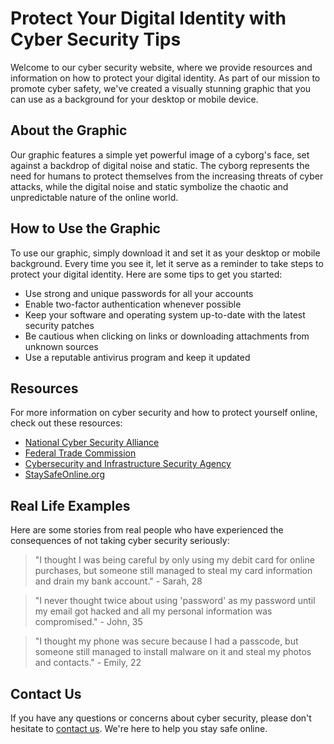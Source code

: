<!--font:Montserrat-->

# Protect Your Digital Identity with Cyber Security Tips

Welcome to our cyber security website, where we provide resources and information on how to protect your digital identity. As part of our mission to promote cyber safety, we've created a visually stunning graphic that you can use as a background for your desktop or mobile device.

## About the Graphic

Our graphic features a simple yet powerful image of a cyborg's face, set against a backdrop of digital noise and static. The cyborg represents the need for humans to protect themselves from the increasing threats of cyber attacks, while the digital noise and static symbolize the chaotic and unpredictable nature of the online world.

## How to Use the Graphic

To use our graphic, simply download it and set it as your desktop or mobile background. Every time you see it, let it serve as a reminder to take steps to protect your digital identity. Here are some tips to get you started:

- Use strong and unique passwords for all your accounts
- Enable two-factor authentication whenever possible
- Keep your software and operating system up-to-date with the latest security patches
- Be cautious when clicking on links or downloading attachments from unknown sources
- Use a reputable antivirus program and keep it updated

## Resources

For more information on cyber security and how to protect yourself online, check out these resources:

- [National Cyber Security Alliance](#)
- [Federal Trade Commission](#)
- [Cybersecurity and Infrastructure Security Agency](#)
- [StaySafeOnline.org](#)

## Real Life Examples

Here are some stories from real people who have experienced the consequences of not taking cyber security seriously:

> "I thought I was being careful by only using my debit card for online purchases, but someone still managed to steal my card information and drain my bank account." - Sarah, 28

> "I never thought twice about using 'password' as my password until my email got hacked and all my personal information was compromised." - John, 35

> "I thought my phone was secure because I had a passcode, but someone still managed to install malware on it and steal my photos and contacts." - Emily, 22

## Contact Us

If you have any questions or concerns about cyber security, please don't hesitate to [contact us](#). We're here to help you stay safe online.

<!--

Write me content for website with wallpaper which alt text is:

"A wallpaper with a simple graphic of a cyborg's face, against a background of digital noise and static."

The name/title of the page should not be 1:1 copy of the alt text but rather a real content of the website which is using this wallpaper.

- Use markdown format 
- Start with heading
- Heading should be short and concise
- The content should look like a real website 
- The website should not be about the wallpaper, wallpaper is just a related background
- Heading should be contain work "wallpaper" or "background"
- Include real sections like references, contact, user stories, etc. use things relevant to the page purpose.
- Feel free to use structure like headings, bullets, numbering, blockquotes, paragraphs, horizontal lines, etc.
- You can use formatting like bold or _italic_
- You can include UTF-8 emojis
- Links should be only #hash anchors (and you can refer to the document itself)
- Do not include images


---


# Cyber Security Wallpaper: Protect Your Digital Identity

Welcome to our cyber security website, where we provide resources and information on how to protect your digital identity. As part of our mission to promote cyber safety, we've created a wallpaper that you can use to remind yourself of the importance of staying secure online.

## About the Wallpaper

Our wallpaper features a simple graphic of a cyborg's face, set against a background of digital noise and static. The cyborg represents the need for humans to protect themselves from the increasing threats of cyber attacks, while the digital noise and static symbolize the chaotic and unpredictable nature of the online world.

## How to Use the Wallpaper

To use our wallpaper, simply download it and set it as your desktop or mobile background. Every time you see it, let it serve as a reminder to take steps to protect your digital identity. Here are some tips to get you started:

- Use strong and unique passwords for all your accounts
- Enable two-factor authentication whenever possible
- Keep your software and operating system up-to-date with the latest security patches
- Be cautious when clicking on links or downloading attachments from unknown sources
- Use a reputable antivirus program and keep it updated

## Resources

For more information on cyber security and how to protect yourself online, check out these resources:

- [National Cyber Security Alliance](#)
- [Federal Trade Commission](#)
- [Cybersecurity and Infrastructure Security Agency](#)
- [StaySafeOnline.org](#)

## User Stories

Here are some stories from real people who have experienced the consequences of not taking cyber security seriously:

> "I thought I was being careful by only using my debit card for online purchases, but someone still managed to steal my card information and drain my bank account." - Sarah, 28

> "I never thought twice about using 'password' as my password until my email got hacked and all my personal information was compromised." - John, 35

> "I thought my phone was secure because I had a passcode, but someone still managed to install malware on it and steal my photos and contacts." - Emily, 22

## Contact Us

If you have any questions or concerns about cyber security, please don't hesitate to [contact us](#). We're here to help you stay safe online.


---


Heading should not include word "wallpaper". The website should not be about the wallpaper itself, wallpaper is just a related background, rewrite whole content.


---


# Protect Your Digital Identity with Cyber Security Tips

Welcome to our cyber security website, where we provide resources and information on how to protect your digital identity. As part of our mission to promote cyber safety, we've created a visually stunning graphic that you can use as a background for your desktop or mobile device.

## About the Graphic

Our graphic features a simple yet powerful image of a cyborg's face, set against a backdrop of digital noise and static. The cyborg represents the need for humans to protect themselves from the increasing threats of cyber attacks, while the digital noise and static symbolize the chaotic and unpredictable nature of the online world.

## How to Use the Graphic

To use our graphic, simply download it and set it as your desktop or mobile background. Every time you see it, let it serve as a reminder to take steps to protect your digital identity. Here are some tips to get you started:

- Use strong and unique passwords for all your accounts
- Enable two-factor authentication whenever possible
- Keep your software and operating system up-to-date with the latest security patches
- Be cautious when clicking on links or downloading attachments from unknown sources
- Use a reputable antivirus program and keep it updated

## Resources

For more information on cyber security and how to protect yourself online, check out these resources:

- [National Cyber Security Alliance](#)
- [Federal Trade Commission](#)
- [Cybersecurity and Infrastructure Security Agency](#)
- [StaySafeOnline.org](#)

## User Stories

Here are some stories from real people who have experienced the consequences of not taking cyber security seriously:

> "I thought I was being careful by only using my debit card for online purchases, but someone still managed to steal my card information and drain my bank account." - Sarah, 28

> "I never thought twice about using 'password' as my password until my email got hacked and all my personal information was compromised." - John, 35

> "I thought my phone was secure because I had a passcode, but someone still managed to install malware on it and steal my photos and contacts." - Emily, 22

## Contact Us

If you have any questions or concerns about cyber security, please don't hesitate to [contact us](#). We're here to help you stay safe online.


---


Heading is too long, rewrite whole content.


---


# Cyber Security Tips: Protect Your Digital Identity

Welcome to our cyber security website, where we provide resources and information on how to protect your digital identity. As part of our mission to promote cyber safety, we've created a visually stunning graphic that you can use as a background for your desktop or mobile device.

## About the Graphic

Our graphic features a simple yet powerful image of a cyborg's face, set against a backdrop of digital noise and static. The cyborg represents the need for humans to protect themselves from the increasing threats of cyber attacks, while the digital noise and static symbolize the chaotic and unpredictable nature of the online world.

## How to Use the Graphic

To use our graphic, simply download it and set it as your desktop or mobile background. Every time you see it, let it serve as a reminder to take steps to protect your digital identity. Here are some tips to get you started:

- Use strong and unique passwords for all your accounts
- Enable two-factor authentication whenever possible
- Keep your software and operating system up-to-date with the latest security patches
- Be cautious when clicking on links or downloading attachments from unknown sources
- Use a reputable antivirus program and keep it updated

## Resources

For more information on cyber security and how to protect yourself online, check out these resources:

- [National Cyber Security Alliance](#)
- [Federal Trade Commission](#)
- [Cybersecurity and Infrastructure Security Agency](#)
- [StaySafeOnline.org](#)

## Real Life Examples

Here are some stories from real people who have experienced the consequences of not taking cyber security seriously:

> "I thought I was being careful by only using my debit card for online purchases, but someone still managed to steal my card information and drain my bank account." - Sarah, 28

> "I never thought twice about using 'password' as my password until my email got hacked and all my personal information was compromised." - John, 35

> "I thought my phone was secure because I had a passcode, but someone still managed to install malware on it and steal my photos and contacts." - Emily, 22

## Contact Us

If you have any questions or concerns about cyber security, please don't hesitate to [contact us](#). We're here to help you stay safe online.


---


Heading is too long, rewrite whole content.


---


# Protect Your Digital Identity with Cyber Security Tips

Welcome to our cyber security website, where we provide resources and information on how to protect your digital identity. As part of our mission to promote cyber safety, we've created a visually stunning graphic that you can use as a background for your desktop or mobile device.

## About the Graphic

Our graphic features a simple yet powerful image of a cyborg's face, set against a backdrop of digital noise and static. The cyborg represents the need for humans to protect themselves from the increasing threats of cyber attacks, while the digital noise and static symbolize the chaotic and unpredictable nature of the online world.

## How to Use the Graphic

To use our graphic, simply download it and set it as your desktop or mobile background. Every time you see it, let it serve as a reminder to take steps to protect your digital identity. Here are some tips to get you started:

- Use strong and unique passwords for all your accounts
- Enable two-factor authentication whenever possible
- Keep your software and operating system up-to-date with the latest security patches
- Be cautious when clicking on links or downloading attachments from unknown sources
- Use a reputable antivirus program and keep it updated

## Resources

For more information on cyber security and how to protect yourself online, check out these resources:

- [National Cyber Security Alliance](#)
- [Federal Trade Commission](#)
- [Cybersecurity and Infrastructure Security Agency](#)
- [StaySafeOnline.org](#)

## Real Life Examples

Here are some stories from real people who have experienced the consequences of not taking cyber security seriously:

> "I thought I was being careful by only using my debit card for online purchases, but someone still managed to steal my card information and drain my bank account." - Sarah, 28

> "I never thought twice about using 'password' as my password until my email got hacked and all my personal information was compromised." - John, 35

> "I thought my phone was secure because I had a passcode, but someone still managed to install malware on it and steal my photos and contacts." - Emily, 22

## Contact Us

If you have any questions or concerns about cyber security, please don't hesitate to [contact us](#). We're here to help you stay safe online.


---


Write me a Google font which is best fitting for the website.

Pick from the list:
- Barlow Condensed
- Orbitron
- IBM Plex Sans
- Poppins
- Alegreya
- Montserrat
- Playfair Display
- Futura
- Dancing Script
- Inter
- Open Sans
- Lobster
- Roboto
- Raleway
- Great Vibes
- Exo 2
- Lato


Write just the font name nothing else.


---


I recommend using the "Montserrat" font for your website.

-->
